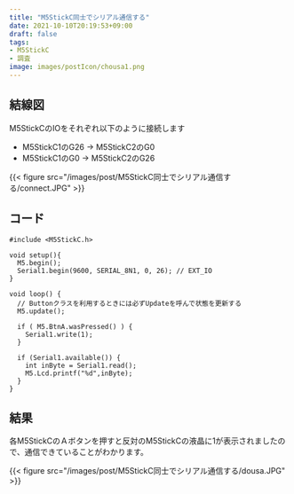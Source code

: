 ```yaml
---
title: "M5StickC同士でシリアル通信する"
date: 2021-10-10T20:19:53+09:00
draft: false
tags:
- M5StickC
- 調査
image: images/postIcon/chousa1.png
---
```


## 結線図

M5StickCのIOをそれぞれ以下のように接続します

* M5StickC1のG26 -> M5StickC2のG0
* M5StickC1のG0 -> M5StickC2のG26

{{< figure src="/images/post/M5StickC同士でシリアル通信する/connect.JPG"  >}}

## コード

```arduino
#include <M5StickC.h>

void setup(){
  M5.begin();
  Serial1.begin(9600, SERIAL_8N1, 0, 26); // EXT_IO
}

void loop() {
  // Buttonクラスを利用するときには必ずUpdateを呼んで状態を更新する
  M5.update();
  
  if ( M5.BtnA.wasPressed() ) {
    Serial1.write(1);
  }

  if (Serial1.available()) {
    int inByte = Serial1.read();
    M5.Lcd.printf("%d",inByte);
  }
}
```

## 結果

各M5StickCのＡボタンを押すと反対のM5StickCの液晶に1が表示されましたので、通信できていることがわかります。

{{< figure src="/images/post/M5StickC同士でシリアル通信する/dousa.JPG"  >}}
